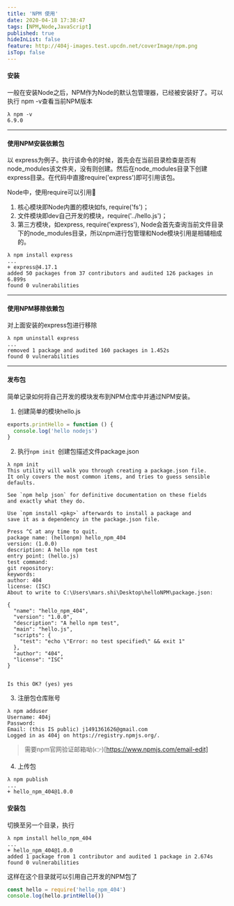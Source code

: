 ```yaml
---
title: 'NPM 使用'
date: 2020-04-18 17:38:47
tags: [NPM,Node,JavaScript]
published: true
hideInList: false
feature: http://404j-images.test.upcdn.net/coverImage/npm.png
isTop: false
---
```

#### 安装
一般在安装Node之后，NPM作为Node的默认包管理器，已经被安装好了。可以执行 npm -v查看当前NPM版本
```shell
λ npm -v
6.9.0
```
---
#### 使用NPM安装依赖包
以 express为例子。执行该命令的时候，首先会在当前目录检查是否有node_modules该文件夹，没有则创建。然后在node_modules目录下创建express目录。在代码中直接require('express')即可引用该包。

Node中，使用require可以引用🔽
1. 核心模块即Node内置的模块如fs, require('fs')；
2. 文件模块即dev自己开发的模块，require('../hello.js')；
3. 第三方模块，如express, require('express'), Node会首先查询当前文件目录下的node_modules目录，所以npm进行包管理和Node模块引用是相辅相成的。
```shell
λ npm install express
...
+ express@4.17.1
added 50 packages from 37 contributors and audited 126 packages in 6.899s
found 0 vulnerabilities
```
---
#### 使用NPM移除依赖包
对上面安装的express包进行移除
```shell
λ npm uninstall express
...
removed 1 package and audited 160 packages in 1.452s
found 0 vulnerabilities
```
---
#### 发布包
简单记录如何将自己开发的模块发布到NPM仓库中并通过NPM安装。
1. 创建简单的模块hello.js
```js
exports.printHello = function () {
  console.log('hello nodejs')
}
```
2. 执行`npm init `创建包描述文件package.json
```shell
λ npm init
This utility will walk you through creating a package.json file.
It only covers the most common items, and tries to guess sensible defaults.

See `npm help json` for definitive documentation on these fields
and exactly what they do.

Use `npm install <pkg>` afterwards to install a package and
save it as a dependency in the package.json file.

Press ^C at any time to quit.
package name: (hellonpm) hello_npm_404
version: (1.0.0)
description: A hello npm test
entry point: (hello.js)
test command:
git repository:
keywords:
author: 404
license: (ISC)
About to write to C:\Users\mars.shi\Desktop\helloNPM\package.json:

{
  "name": "hello_npm_404",
  "version": "1.0.0",
  "description": "A hello npm test",
  "main": "hello.js",
  "scripts": {
    "test": "echo \"Error: no test specified\" && exit 1"
  },
  "author": "404",
  "license": "ISC"
}


Is this OK? (yes) yes
```
3. 注册包仓库账号
```shell
λ npm adduser
Username: 404j
Password:
Email: (this IS public) j1491361626@gmail.com
Logged in as 404j on https://registry.npmjs.org/.
```
> 需要npm官网验证邮箱呦(👉)[https://www.npmjs.com/email-edit]
4. 上传包
```shell
λ npm publish
...
+ hello_npm_404@1.0.0
```
#### 安装包
切换至另一个目录，执行
```shell
λ npm install hello_npm_404
...
+ hello_npm_404@1.0.0
added 1 package from 1 contributor and audited 1 package in 2.674s
found 0 vulnerabilities
```
这样在这个目录就可以引用自己开发的NPM包了
```js
const hello = require('hello_npm_404')
console.log(hello.printHello())
```
